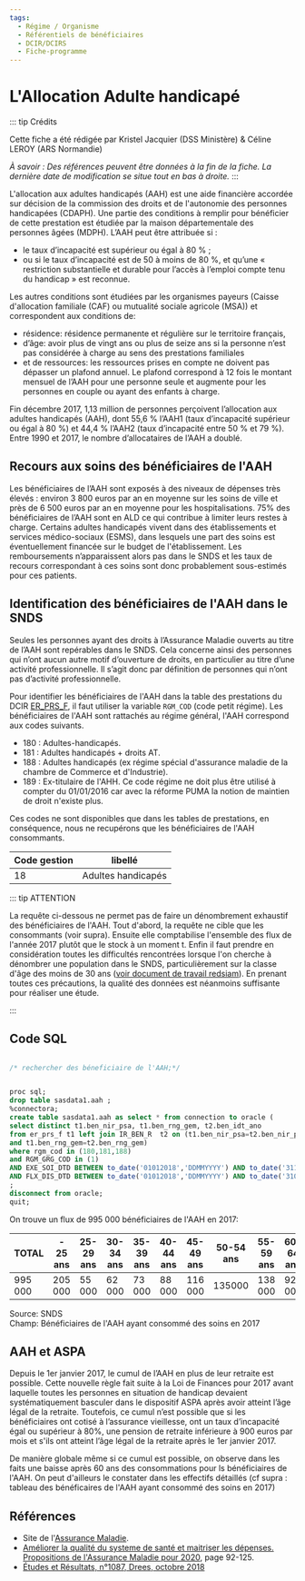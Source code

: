 ```yaml
---
tags:
  - Régime / Organisme
  - Référentiels de bénéficiaires 
  - DCIR/DCIRS
  - Fiche-programme
---
```


# L'Allocation Adulte handicapé
<!-- SPDX-License-Identifier: MPL-2.0 -->

<TagLinks />

::: tip Crédits

Cette fiche a été rédigée par Kristel Jacquier (DSS Ministère) & Céline LEROY (ARS Normandie)

*À savoir : Des références peuvent être données à la fin de la fiche. La dernière date de modification se situe tout en bas à droite.*
:::

L'allocation aux adultes handicapés (AAH) est une aide financière accordée sur décision de la commission des droits et de l'autonomie des personnes handicapées (CDAPH). 
Une partie des conditions à remplir pour bénéficier de cette prestation est étudiée par la maison départementale des personnes âgées (MDPH). L’AAH peut être attribuée si : 
* le taux d’incapacité est supérieur ou égal à 80 % ; 
* ou si le taux d’incapacité est de 50 à moins de 80 %, et qu’une « restriction substantielle et durable pour l’accès à l’emploi compte tenu du handicap » est reconnue.


Les autres conditions sont étudiées par les organismes payeurs (Caisse d'allocation familiale (CAF) ou mutualité sociale agricole (MSA)) et correspondent aux conditions de:
*  résidence: résidence permanente et régulière sur le territoire français,
* d’âge: avoir plus de vingt ans ou plus de seize ans si la personne n’est pas considérée à charge au sens des prestations familiales
* et de ressources: les ressources prises en compte ne doivent pas dépasser un plafond annuel. Le plafond correspond à 12 fois le montant mensuel de l’AAH pour une personne seule et augmente pour les personnes en couple ou ayant des enfants à charge. 

Fin décembre 2017, 1,13 million de personnes perçoivent l’allocation aux adultes handicapés (AAH), dont 55,6 % l’AAH1 (taux d’incapacité supérieur ou égal à 80 %) et 44,4 % l’AAH2 (taux d’incapacité entre 50 % et 79 %). Entre 1990 et 2017, le nombre d’allocataires de l’AAH a doublé. 

## Recours aux soins des bénéficiaires de l'AAH 

Les bénéficiaires de l’AAH sont exposés à des niveaux de dépenses très élevés : environ 3 800 euros par an en moyenne sur les soins de ville et près de 6 500 euros par an en moyenne  pour les hospitalisations. 75% des bénéficiaires de l’AAH sont en ALD ce qui contribue à limiter leurs restes à charge. 
Certains adultes handicapés vivent dans des établissements et services médico-sociaux (ESMS), dans lesquels une part des soins est éventuellement financée sur le budget de l'établissement. Les remboursements n’apparaissent alors pas dans le SNDS et les taux de recours correspondant à ces soins sont donc probablement sous-estimés pour ces patients.

## Identification des bénéficiaires de l'AAH dans le SNDS

Seules les personnes ayant des droits à l’Assurance Maladie ouverts au titre de l’AAH sont repérables dans le SNDS. Cela concerne ainsi des personnes qui n’ont aucun autre motif d’ouverture de droits, en particulier au titre d’une activité professionnelle. Il s’agit donc par définition de personnes qui n’ont pas d’activité professionnelle. 

Pour identifier les bénéficiaires de l'AAH dans la table des prestations du DCIR [ER_PRS_F](../tables/DCIR/ER_PRS_F.md),
 il faut utiliser la variable `RGM_COD` (code petit régime). Les bénéficiaires de l'AAH sont rattachés au régime général, l'AAH correspond aux codes suivants.
* 180 : Adultes-handicapés. 
* 181 : Adultes handicapés + droits AT.
* 188 : Adultes handicapés (ex régime spécial d'assurance maladie de la chambre de Commerce et d'Industrie).
* 189 : Ex-titulaire de l'AHH. Ce code régime ne doit plus être utilisé à compter du 01/01/2016 car avec la réforme PUMA la notion de maintien de droit n'existe plus. 

 Ces codes ne sont disponibles que dans les tables de prestations, en conséquence, nous ne recupérons que les bénéficiaires de l'AAH consommants. 

 | Code gestion  | libellé  |
|---|---|
| 18  | Adultes handicapés  |



::: tip ATTENTION 

La requête ci-dessous ne permet pas de faire un dénombrement exhaustif des bénéficiaires de l'AAH. Tout d'abord, la requête ne cible que les consommants (voir supra). Ensuite elle comptabilise l'ensemble des flux de l'année 2017 plutôt que le stock à un moment t. Enfin il faut prendre en considération toutes les difficultés rencontrées lorsque l'on cherche à dénombrer une population dans le SNDS, particulièrement sur la classe d'âge des moins de 30 ans ([voir document de travail redsiam](https://documentation-snds.health-data-hub.fr/files/redsiam/202103_Redsiam_GTDenominateurs-ChoixDenominateurs_MLP-2.0.pdf)). En prenant toutes ces précautions, la qualité des données est néanmoins suffisante pour réaliser une étude. 

:::


## Code SQL 
```sql

/* rechercher des béneficiaire de l'AAH;*/


proc sql;
drop table sasdata1.aah ;
%connectora;
create table sasdata1.aah as select * from connection to oracle (
select distinct t1.ben_nir_psa, t1.ben_rng_gem, t2.ben_idt_ano 
from er_prs_f t1 left join IR_BEN_R  t2 on (t1.ben_nir_psa=t2.ben_nir_psa
and t1.ben_rng_gem=t2.ben_rng_gem)
where rgm_cod in (180,181,188)
and RGM_GRG_COD in (1)
AND EXE_SOI_DTD BETWEEN to_date('01012018','DDMMYYYY') AND to_date('31122018','DDMMYYYY')
AND FLX_DIS_DTD BETWEEN to_date('01012018','DDMMYYYY') AND to_date('31032019','DDMMYYYY')
;
disconnect from oracle;
quit;

```

On trouve un flux de 995 000 bénéficiaires de l'AAH en 2017:  

| TOTAL | - 25 ans|25-29 ans|30-34 ans|35-39 ans|40-44 ans|45-49 ans|50-54 ans|55-59 ans|60-64 ans|+ 65 ans|
|---|---|---|---|---|---|---|---|---|---|---|
| 995 000  |205 000	|55 000	|62 000	|73 000	|88 000	|116 000|135000|138 000|92 000|31 000|

Source: SNDS  
Champ: Bénéficiaires de l'AAH ayant consommé des soins en 2017


## AAH et ASPA 
Depuis le 1er janvier 2017, le cumul de l’AAH en plus de leur retraite est possible. Cette nouvelle règle fait suite à la Loi de Finances pour 2017 avant laquelle toutes les personnes en situation de handicap devaient systématiquement basculer dans le dispositif ASPA après avoir atteint l’âge légal de la retraite. 
Toutefois, ce cumul n’est possible que si les bénéficiaires ont cotisé à l’assurance vieillesse, ont un taux d’incapacité égal ou supérieur à 80%, une pension de retraite inférieure à 900 euros par mois et s'ils ont atteint l’âge légal de la retraite après le 1er janvier 2017. 

De manière globale même si ce cumul est possible, on observe dans les faits une baisse après 60 ans des consommations pour ls bénéficiaires de l'AAH. On peut d'ailleurs le constater dans les effectifs détaillés (cf supra : tableau des bénéficaires de l'AAH ayant consommé des soins en 2017) 


## Références

- Site de l'[Assurance Maladie](https://www.ameli.fr/).
- [Améliorer la qualité du systeme de santé et maitriser les dépenses. Propositions de l'Assurance Maladie pour 2020](https://assurance-maladie.ameli.fr/sites/default/files/2019-07_rapport-propositions-pour-2020_assurance-maladie.pdf), page 92-125.
- [Études et Résultats, n°1087, Drees, octobre 2018](https://drees.solidarites-sante.gouv.fr/etudes-et-statistiques/publications/etudes-et-resultats/article/le-nombre-des-beneficiaires-de-l-allocation-aux-adultes-handicapes-a-double#:~:text=Fin%20d%C3%A9cembre%202017%2C%201%2C13,m%C3%A9dian%20est%20de%2048%20ans.)


